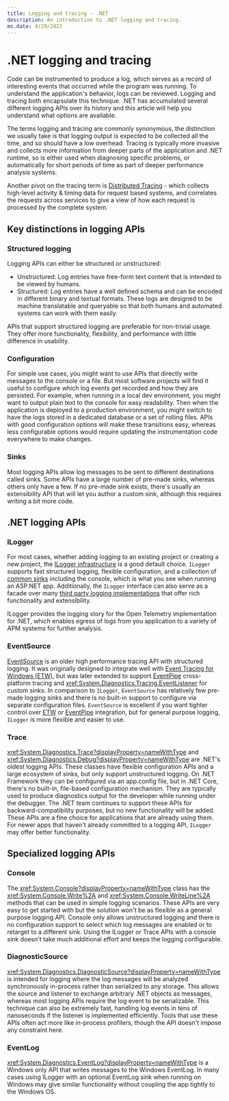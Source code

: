 ```yaml
---
title: Logging and tracing - .NET
description: An introduction to .NET logging and tracing.
ms.date: 4/29/2022
---
```

# .NET logging and tracing

Code can be instrumented to produce a log, which serves as a record of interesting events that occurred while the program was running. To understand the application's behavior, logs can be reviewed. Logging and tracing both encapsulate this technique. .NET has accumulated several different logging APIs over its history and this article will help you understand what options are available.

The terms logging and tracing are commonly synonymous, the distinction we usually take is that logging output is expected to be collected all the time, and so should have a low overhead. Tracing is typically more invasive and collects more information from deeper parts of the application and .NET runtime, so is either used when diagnosing specific problems, or automatically for short periods of time as part of deeper performance analysis systems.

Another pivot on the tracing term is [Distributed Tracing](./distributed-tracing.md) - which collects high-level activity & timing data for request based systems, and correlates the requests across services to give a view of how each request is processed  by the complete system.

## Key distinctions in logging APIs

### Structured logging

Logging APIs can either be structured or unstructured:

- Unstructured: Log entries have free-form text content that is intended to be viewed by humans.
- Structured: Log entries have a well defined schema and can be encoded in different binary and textual formats. These logs are designed to be machine translatable and queryable so that both humans and automated systems can work with them easily.

APIs that support structured logging are preferable for non-trivial usage. They offer more functionality, flexibility, and performance with little difference in usability.

### Configuration

For simple use cases, you might want to use APIs that directly write messages to the console or a file. But most software projects will find it useful to configure which log events get recorded and how they are persisted. For example, when running in a local dev environment, you might want to output plain text to the console for easy readability. Then when the application is deployed to a production environment, you might switch to have the logs stored in a dedicated database or a set of rolling files. APIs with good configuration options will make these transitions easy, whereas less configurable options would require updating the instrumentation code everywhere to make changes.

### Sinks

Most logging APIs allow log messages to be sent to different destinations called sinks. Some APIs have a large number of pre-made sinks, whereas others only have a few. If no pre-made sink exists, there's usually an extensibility API that will let you author a custom sink, although this requires writing a bit more code.

## .NET logging APIs

### ILogger

For most cases, whether adding logging to an existing project or creating a new project, the [ILogger infrastructure](../extensions/logging.md) is a good default choice. `ILogger` supports fast structured logging, flexible configuration, and a collection of [common sinks](../extensions/logging-providers.md#built-in-logging-providers) including the console, which is what you see when running an ASP.NET app. Additionally, the `ILogger` interface can also serve as a facade over many [third party logging implementations](../extensions/logging-providers.md#third-party-logging-providers) that offer rich functionality and extensibility.

ILogger provides the logging story for the Open Telemetry implementation for .NET, which enables egress of logs from you application to a variety of APM systems for further analysis.

### EventSource

[EventSource](./eventsource.md) is an older high performance tracing API with structured logging. It was originally designed to integrate well with [Event Tracing for Windows (ETW)](/windows/win32/etw/event-tracing-portal), but was later extended to support [EventPipe](./eventpipe.md) cross-platform tracing and <xref:System.Diagnostics.Tracing.EventListener> for custom sinks. In comparison to `ILogger`, `EventSource` has relatively few pre-made logging sinks and there is no built-in support to configure via separate configuration files. `EventSource` is excellent if you want tighter control over [ETW](/windows/win32/etw/event-tracing-portal) or [EventPipe](./eventpipe.md) integration, but for general purpose logging, `ILogger` is more flexible and easier to use.

### Trace

<xref:System.Diagnostics.Trace?displayProperty=nameWithType> and <xref:System.Diagnostics.Debug?displayProperty=nameWithType> are .NET's oldest logging APIs. These classes have flexible configuration APIs and a large ecosystem of sinks, but only support unstructured logging. On .NET Framework they can be configured via an app.config file, but in .NET Core, there's no built-in, file-based configuration mechanism. They are typically used to produce diagnostics output for the developer while running under the debugger. The .NET team continues to support these APIs for backward-compatibility purposes, but no new functionality will be added. These APIs are a fine choice for applications that are already using them. For newer apps that haven't already committed to a logging API, `ILogger` may offer better functionality.

## Specialized logging APIs

### Console

The <xref:System.Console?displayProperty=nameWithType> class has the <xref:System.Console.Write%2A> and <xref:System.Console.WriteLine%2A> methods that can be used in simple logging scenarios. These APIs are very easy to get started with but the solution won't be as flexible as a general purpose logging API. Console only allows unstructured logging and there is no configuration support to select which log messages are enabled or to retarget to a different sink. Using the ILogger or Trace APIs with a console sink doesn't take much additional effort and keeps the logging configurable.

### DiagnosticSource

<xref:System.Diagnostics.DiagnosticSource?displayProperty=nameWithType> is intended for logging where the log messages will be analyzed synchronously in-process rather than serialized to any storage. This allows the source and listener to exchange arbitrary .NET objects as messages, whereas most logging APIs require the log event to be serializable. This technique can also be extremely fast, handling log events in tens of nanoseconds if the listener is implemented efficiently. Tools that use these APIs often act more like in-process profilers, though the API doesn't impose any constraint here.

### EventLog

<xref:System.Diagnostics.EventLog?displayProperty=nameWithType> is a Windows only API that writes messages to the Windows EventLog. In many cases using ILogger with an optional EventLog sink when running on Windows may give similar functionality without coupling the app tightly to the Windows OS.
